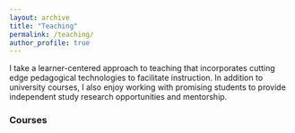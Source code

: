 ```yaml
---
layout: archive
title: "Teaching"
permalink: /teaching/
author_profile: true
---
```

I take a learner-centered approach to teaching that incorporates cutting edge pedagogical technologies to facilitate instruction. In addition to university courses, I also enjoy working with promising students to provide independent study research opportunities and mentorship.

### Courses
